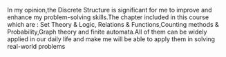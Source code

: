 In my opinion,the Discrete Structure is significant for me to improve and enhance my problem-solving skills.The chapter included in this course which are : Set Theory & Logic, Relations & Functions,Counting methods & Probability,Graph theory and finite automata.All of them can be widely applied in our daily life and make me will be able to apply them in solving real-world problems
